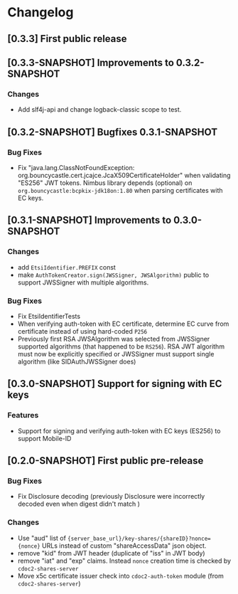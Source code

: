 # Changelog

## [0.3.3] First public release

## [0.3.3-SNAPSHOT] Improvements to 0.3.2-SNAPSHOT

### Changes
* Add slf4j-api and change logback-classic scope to test.

## [0.3.2-SNAPSHOT] Bugfixes 0.3.1-SNAPSHOT

### Bug Fixes
* Fix "java.lang.ClassNotFoundException: org.bouncycastle.cert.jcajce.JcaX509CertificateHolder" 
  when validating "ES256" JWT tokens. Nimbus library depends (optional) on 
  `org.bouncycastle:bcpkix-jdk18on:1.80` when parsing certificates with EC keys.

## [0.3.1-SNAPSHOT] Improvements to 0.3.0-SNAPSHOT

### Changes
* add `EtsiIdentifier.PREFIX` const
* make `AuthTokenCreator.sign(JWSSigner, JWSAlgorithm)` public to support JWSSigner with multiple algorithms.

### Bug Fixes
* Fix EtsiIdentifierTests
* When verifying auth-token with EC certificate, determine EC curve from certificate instead of using hard-coded `P256`
* Previously first RSA JWSAlgorithm was selected from JWSSigner supported algorithms (that happened to be `RS256`).
  RSA JWT algorithm must now be explicitly specified or JWSSigner must support single algorithm (like SIDAuthJWSSigner does)


## [0.3.0-SNAPSHOT] Support for signing with EC keys

### Features

* Support for signing and verifying auth-token with EC keys (ES256) to support Mobile-ID

## [0.2.0-SNAPSHOT] First public pre-release 

### Bug Fixes
* Fix Disclosure decoding (previously Disclosure were incorrectly decoded even when digest didn't match )

### Changes
* Use "aud" list of `{server_base_url}/key-shares/{shareID}?nonce={nonce}` URLs instead of custom "shareAccessData" json object.
* remove "kid" from JWT header (duplicate of "iss" in JWT body)
* remove "iat" and "exp" claims. Instead `nonce` creation time is checked by `cdoc2-shares-server`
* Move x5c certificate issuer check into `cdoc2-auth-token` module (from `cdoc2-shares-server`)